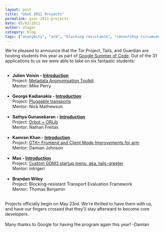 ```yaml
---
layout: post
title: "GSoC 2011 Projects"
permalink: gsoc-2011-projects
date: 05/03/2011
author: atagar
category: blog
tags: ["anonymity", "arm", "blocking resistance", "censorship circumvention", "Google Summer of Code", "gsoc", "projects", "students"]
---
```


We're pleased to announce that the Tor Project, Tails, and Guardian are hosting students this year as part of [Google Summer of Code](http://www.google-melange.com/gsoc/homepage/google/gsoc2011). Out of the 31 applications to us we were able to take on six fantastic students:  
 

- **Julien Voisin - [Introduction](http://archives.seul.org/or/talk/Apr-2011/msg00284.html)**  
Project: [Metadata Anonymisation Toolkit](http://mat-tor.blogspot.com/)  
Mentor: Mike Perry  
 
- **George Kadianakis - [Introduction](http://archives.seul.org/or/talk/Apr-2011/msg00288.html)**  
Project: [Pluggable transports](https://gitorious.org/obfsproxy/pages/Home)  
Mentor: Nick Mathewson  
 
- **Sathya Gunasekaran - [Introduction](http://archives.seul.org/or/talk/Apr-2011/msg00294.html)**  
Project: [Orbot + ORLib](http://gsathya.in/blog/)  
Mentor: Nathan Freitas  
 
- **Kamran Khan - [Introduction](http://archives.seul.org/or/talk/Apr-2011/msg00305.html)**  
Project: [GTK+ Frontend and Client Mode Improvements for arm](http://code.inspirated.com/gsoc/)  
Mentor: Damian Johnson  
 
- **Max - [Introduction](https://boum.org/pipermail/tails-dev/2011-April/000285.html)**  
Project: [Custom GDM3 startup menu, aka. tails-greeter](https://tails.boum.org/todo/TailsGreeter/)  
Mentor: intrigeri  
 
- **Brandon Wiley**  
Project: Blocking-resistant Transport Evaluation Framework  
Mentor: Thomas Benjamin  
 

Projects officially begin on May 23rd. We're thrilled to have them with us, and have our fingers crossed that they'll stay afterward to become core developers.  
   
Many thanks to Google for having the program again this year! -Damian

